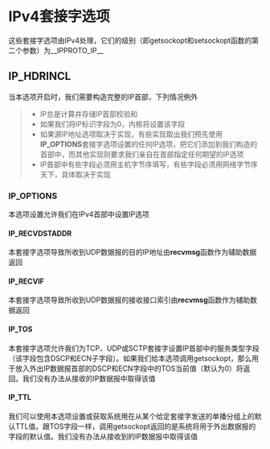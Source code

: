 # IPv4套接字选项

这些套接字选项由IPv4处理，它们的级别（即getsockopt和setsockopt函数的第二个参数）为__IPPROTO_IP__

## IP_HDRINCL

当本选项开启时，我们需要构造完整的IP首部，下列情况例外

> - IP总是计算并存储IP首部校验和
> - 如果我们将IP标识字段为0，内核将设置该字段
> - 如果源IP地址选项取决于实现，有些实现取出我们预先使用**IP_OPTIONS**套接字选项设置的任何IP选项，把它们添加到我们构造的首部中，而其他实现则要求我们亲自在首部指定任何期望的IP选项
> - IP首部中有些字段必须用主机字节序填写，有些字段必须用网络字节序天下，具体取决于实现

### IP_OPTIONS

本选项设置允许我们在IPv4首部中设置IP选项

#### IP_RECVDSTADDR

本套接字选项导致所收到UDP数据报的目的IP地址由**recvmsg**函数作为辅助数据返回

#### IP_RECVIF

本套接字选项导致所收到UDP数据报的接收接口索引由**recvmsg**函数作为辅助数据返回

#### IP_TOS

本套接字选项允许我们为TCP、UDP或SCTP套接字设置IP首部中的服务类型字段（该字段包含DSCP和ECN子字段）。如果我们给本选项调用getsockopt，那么用于放入外出IP数据报首部的DSCP和ECN字段中的TOS当前值（默认为0）将返回。我们没有办法从接收的IP数据报中取得该值

#### IP_TTL

我们可以使用本选项设置或获取系统用在从某个给定套接字发送的单播分组上的默认TTL值。跟TOS字段一样，调用getsockopt返回的是系统将用于外出数据报的字段的默认值。我们没有办法从接收到的IP数据报中取得该值